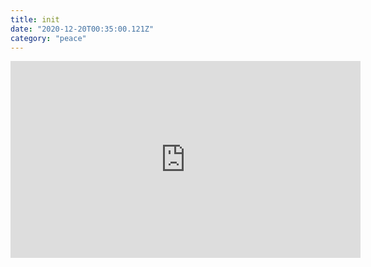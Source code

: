 ```yaml
---
title: init
date: "2020-12-20T00:35:00.121Z"
category: "peace"
---
```


<iframe width="560" height="315" src="https://www.youtube.com/embed/90mFA2nOTNM" frameborder="0" allow="accelerometer; autoplay; clipboard-write; encrypted-media; gyroscope; picture-in-picture" allowfullscreen></iframe>
